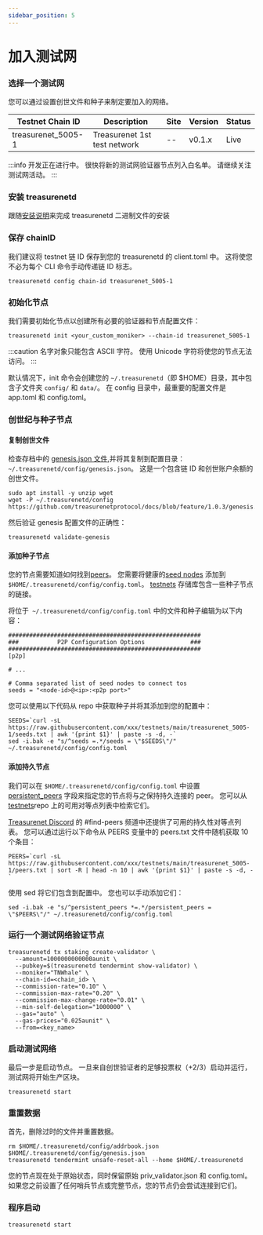 ```yaml
---
sidebar_position: 5
---
```


# 加入测试网

### 选择一个测试网

您可以通过设置创世文件和种子来制定要加入的网络。

| Testnet Chain ID   | Description                  | Site | Version | Status |
| ------------------ | ---------------------------- | ---- | ------- | ------ |
| treasurenet_5005-1 | Treasurenet 1st test network | --   | v0.1.x  | Live   |

:::info
开发正在进行中。 很快将新的测试网验证器节点列入白名单。 请继续关注测试网活动。
:::


### 安装 treasurenetd

跟随[安装说明](https://)来完成 treasurenetd 二进制文件的安装

### 保存 chainID

我们建议将 testnet 链 ID 保存到您的 treasurenetd 的 client.toml 中。 这将使您不必为每个 CLI 命令手动传递链 ID 标志。

```shell
treasurenetd config chain-id treasurenet_5005-1
```

### 初始化节点

我们需要初始化节点以创建所有必要的验证器和节点配置文件：

```shell
treasurenetd init <your_custom_moniker> --chain-id treasurenet_5005-1
```

:::caution
名字对象只能包含 ASCII 字符。 使用 Unicode 字符将使您的节点无法访问。
:::

默认情况下，init 命令会创建您的 `~/.treasurenetd`（即 $HOME）目录，其中包含子文件夹 `config/` 和 `data/`。 在 config 目录中，最重要的配置文件是 app.toml 和 config.toml。

### 创世纪与种子节点

#### 复制创世文件

检查存档中的 [genesis.json 文件](https://),并将其复制到配置目录：`~/.treasurenetd/config/genesis.json`。 这是一个包含链 ID 和创世账户余额的创世文件。

```shell
sudo apt install -y unzip wget
wget -P ~/.treasurenetd/config https://github.com/treasurenetprotocol/docs/blob/feature/1.0.3/genesis.json
```

然后验证 genesis 配置文件的正确性：

```shell
treasurenetd validate-genesis
```

#### 添加种子节点

您的节点需要知道如何找到[peers](https://)。 您需要将健康的[seed nodes](https://) 添加到 `$HOME/.treasurenetd/config/config.toml`。 [testnets](https://) 存储库包含一些种子节点的链接。

将位于` ~/.treasurenetd/config/config.toml` 中的文件和种子编辑为以下内容：

```shell
#######################################################
###           P2P Configuration Options             ###
#######################################################
[p2p]

# ...

# Comma separated list of seed nodes to connect tos
seeds = "<node-id>@<ip>:<p2p port>"
```

您可以使用以下代码从 repo 中获取种子并将其添加到您的配置中：

```shell
SEEDS=`curl -sL https://raw.githubusercontent.com/xxx/testnets/main/treasurenet_5005-1/seeds.txt | awk '{print $1}' | paste -s -d, -`
sed -i.bak -e "s/^seeds =.*/seeds = \"$SEEDS\"/" ~/.treasurenetd/config/config.toml
```

#### 添加持久节点

我们可以在 `$HOME/.treasurenetd/config/config.toml` 中设置 [persistent_peers](https://) 字段来指定您的节点将与之保持持久连接的 peer。 您可以从[testnets](https://)repo 上的可用对等点列表中检索它们。

[Treasurenet Discord](https://) 的 #find-peers 频道中还提供了可用的持久性对等点列表。 您可以通过运行以下命令从 PEERS 变量中的 peers.txt 文件中随机获取 10 个条目：

```shell
PEERS=`curl -sL https://raw.githubusercontent.com/xxx/testnets/main/treasurenet_5005-1/peers.txt | sort -R | head -n 10 | awk '{print $1}' | paste -s -d, -`

```

使用 sed 将它们包含到配置中。 您也可以手动添加它们：

```shell
sed -i.bak -e "s/^persistent_peers *=.*/persistent_peers = \"$PEERS\"/" ~/.treasurenetd/config/config.toml
```

### 运行一个测试网络验证节点

```shell
treasurenetd tx staking create-validator \
  --amount=1000000000000aunit \
  --pubkey=$(treasurenetd tendermint show-validator) \
  --moniker="TNWhale" \
  --chain-id=<chain_id> \
  --commission-rate="0.10" \
  --commission-max-rate="0.20" \
  --commission-max-change-rate="0.01" \
  --min-self-delegation="1000000" \
  --gas="auto" \
  --gas-prices="0.025aunit" \
  --from=<key_name>
```

### 启动测试网络

最后一步是启动节点。 一旦来自创世验证者的足够投票权（+2/3）启动并运行，测试网将开始生产区块。

```shell
treasurenetd start
```

### 重置数据

首先，删除过时的文件并重置数据。

```shell
rm $HOME/.treasurenetd/config/addrbook.json $HOME/.treasurenetd/config/genesis.json
treasurenetd tendermint unsafe-reset-all --home $HOME/.treasurenetd
```

您的节点现在处于原始状态，同时保留原始 priv_validator.json 和 config.toml。 如果您之前设置了任何哨兵节点或完整节点，您的节点仍会尝试连接到它们。

### 程序启动

```shell
treasurenetd start
```
